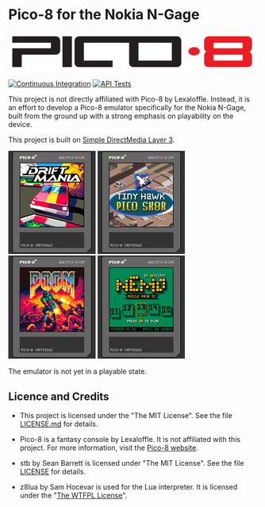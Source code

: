 # Pico-8 for the Nokia N-Gage

![Logo](media/logo.png)

[![Continuous Integration](https://github.com/ngagesdk/Pico-8/actions/workflows/nokia-ngage.yml/badge.svg)](https://github.com/ngagesdk/Pico-8/actions/workflows/nokia-ngage.yml)
[![API Tests](https://github.com/ngagesdk/Pico-8/actions/workflows/api-tests.yml/badge.svg)](https://github.com/ngagesdk/Pico-8/actions/workflows/api-tests.yml)

This project is not directly affiliated with Pico-8 by Lexaloffle.  Instead, it is an effort
to develop a Pico-8 emulator specifically for the Nokia N-Gage, built from the ground up with
a strong emphasis on playability on the device.

This project is built on [Simple DirectMedia Layer 3](https://www.libsdl.org/).

![Screenshot 1](media/screenshot_1.png) ![Screenshot 2](media/screenshot_2.png) ![Screenshot 3](media/screenshot_3.png) ![Screenshot 4](media/screenshot_4.png)

The emulator is not yet in a playable state.

## Licence and Credits

- This project is licensed under the "The MIT License".  See the file
  [LICENSE.md](LICENSE.md) for details.

- Pico-8 is a fantasy console by Lexaloffle.  It is not affiliated with this project.
  For more information, visit the [Pico-8 website](https://www.lexaloffle.com/pico-8.php).

- stb by Sean Barrett is licensed under "The MIT License".  See the file
  [LICENSE](https://github.com/nothings/stb/blob/master/LICENSE) for
  details.

- z8lua by Sam Hocevar is used for the Lua interpreter.  It is licensed under the
  "[The WTFPL License](http://www.wtfpl.net)".
